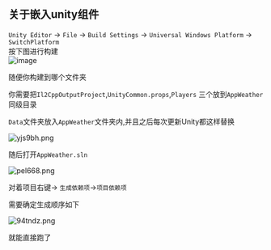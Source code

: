## 关于嵌入unity组件
`Unity Editor` -> `File` -> `Build Settings` -> `Universal Windows Platform` -> `SwitchPlatform`  
按下图进行构建  
![image](https://github.com/MicaGames/InkBall/assets/68675068/4014a3a8-afec-41d2-b434-5709d854b9f7)  

随便你构建到哪个文件夹

你需要把`Il2CppOutputProject`,`UnityCommon.props`,`Players` 三个放到`AppWeather`同级目录

`Data`文件夹放入`AppWeather`文件夹内,并且之后每次更新Unity都这样替换


![yjs9bh.png](https://files.catbox.moe/yjs9bh.png)

随后打开`AppWeather.sln`

![pel668.png](https://files.catbox.moe/pel668.png)

对着项目右键-> `生成依赖项`->`项目依赖项`

需要确定生成顺序如下

![94tndz.png](https://files.catbox.moe/94tndz.png)

就能直接跑了

